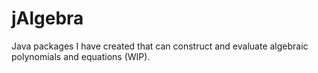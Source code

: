 # jAlgebra
Java packages I have created that can construct and evaluate algebraic polynomials and equations (WIP).

